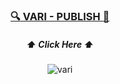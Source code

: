 <div align="center">
  
### [:mag:  VARI - PUBLISH  :mag_right:](https://ye-wonii.github.io/VARI-PUBLISH/index.html)
  ##### :arrow_up: Click Here :arrow_up:
![vari](https://user-images.githubusercontent.com/62657732/133448508-46dee96b-3c90-45d8-8b2d-0bcb62341f9b.png)

</div>
